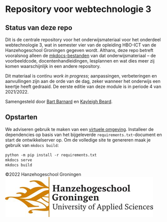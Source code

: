 # Repository voor webtechnologie 3

## Status van deze repo
Dit is de centrale repository voor het onderwijsmateriaal voor het onderdeel webtechnologie 3, wat in semester vier van de opleiding HBO-ICT van de Hanzehogeschool Groningen gegeven wordt. Althans, deze repo betreft vooralsnog alleen de [mkdocs-bestanden](https://www.mkdocs.org/) van dat onderwijsmateriaal – de voorbeeldcode, docentenhandleidingen, lesplannen en wat dies meer zij komen waarschijnlijk in een andere repository.

Dit materiaal is continu *work in progress*; aanpassingen, verbeteringen en aanvullingen zijn aan de orde van de dag, zeker wanneer het onderwijs een keertje heeft gedraaid. De eerste editie van deze module is in periode 4 van 2021/2022.

Samengesteld door [Bart Barnard](b.barnard@pl.hanze.nl) en [Kayleigh Beard](k.l.beard@pl.hanze.nl).


## Opstarten

We adviseren gebruik te maken van een [virtuele omgeving](https://virtualenv.pypa.io/). Installeer de dependencies op basis van het bijgeleverde `requirements.txt`-document en start de ontwikkelserver op. Om de volledige site te genereren maak je gebruik van `mkdocs build`:

```shell
python -m pip install -r requirements.txt
mkdocs serve
mkdocs build
```

&copy;2022 Hanzehogeschool Groningen
![Hanze logo](docs/imgs/hanze-logo.jpeg)